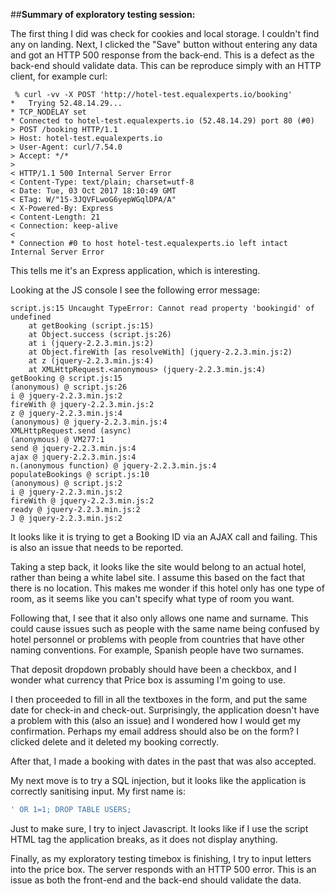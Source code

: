 ##**Summary of exploratory testing session:**

The first thing I did was check for cookies and local storage. I couldn't find any on landing.
Next, I clicked the "Save" button without entering any data and got an HTTP 500 response from the back-end. This is a defect as the back-end should validate data. This can be reproduce simply with an HTTP client, for example curl:

```
 % curl -vv -X POST 'http://hotel-test.equalexperts.io/booking'
*   Trying 52.48.14.29...
* TCP_NODELAY set
* Connected to hotel-test.equalexperts.io (52.48.14.29) port 80 (#0)
> POST /booking HTTP/1.1
> Host: hotel-test.equalexperts.io
> User-Agent: curl/7.54.0
> Accept: */*
>
< HTTP/1.1 500 Internal Server Error
< Content-Type: text/plain; charset=utf-8
< Date: Tue, 03 Oct 2017 18:10:49 GMT
< ETag: W/"15-3JQVFLwoG6yepWGqlDPA/A"
< X-Powered-By: Express
< Content-Length: 21
< Connection: keep-alive
<
* Connection #0 to host hotel-test.equalexperts.io left intact
Internal Server Error
```
This tells me it's an Express application, which is interesting.

Looking at the JS console I see the following error message:

```
script.js:15 Uncaught TypeError: Cannot read property 'bookingid' of undefined
    at getBooking (script.js:15)
    at Object.success (script.js:26)
    at i (jquery-2.2.3.min.js:2)
    at Object.fireWith [as resolveWith] (jquery-2.2.3.min.js:2)
    at z (jquery-2.2.3.min.js:4)
    at XMLHttpRequest.<anonymous> (jquery-2.2.3.min.js:4)
getBooking @ script.js:15
(anonymous) @ script.js:26
i @ jquery-2.2.3.min.js:2
fireWith @ jquery-2.2.3.min.js:2
z @ jquery-2.2.3.min.js:4
(anonymous) @ jquery-2.2.3.min.js:4
XMLHttpRequest.send (async)
(anonymous) @ VM277:1
send @ jquery-2.2.3.min.js:4
ajax @ jquery-2.2.3.min.js:4
n.(anonymous function) @ jquery-2.2.3.min.js:4
populateBookings @ script.js:10
(anonymous) @ script.js:2
i @ jquery-2.2.3.min.js:2
fireWith @ jquery-2.2.3.min.js:2
ready @ jquery-2.2.3.min.js:2
J @ jquery-2.2.3.min.js:2
```

It looks like it is trying to get a Booking ID via an AJAX call and failing. 
This is also an issue that needs to be reported.

Taking a step back, it looks like the site would belong to an actual hotel,
rather than being a white label site. I assume this based on the fact that there is no location.
This makes me wonder if this hotel only has one type of room, as it seems like you can't specify 
what type of room you want.

Following that, I see that it also only allows one name and surname. This could cause issues such 
as people with the same name being confused by hotel personnel or problems with people from countries 
that have other naming conventions. For example, Spanish people have two surnames.

That deposit dropdown probably should have been a checkbox, and I wonder what currency that Price box is assuming
I'm going to use.

I then proceeded to fill in all the textboxes in the form, and put the same date for check-in and check-out.
Surprisingly, the application doesn't have a problem with this (also an issue) and I wondered how I would get my 
confirmation. Perhaps my email address should also be on the form? I clicked delete and it deleted my booking correctly.

After that, I made a booking with dates in the past that was also accepted.

My next move is to try a SQL injection, but it looks like the application is correctly sanitising input.
My first name is:

``` SQL
' OR 1=1; DROP TABLE USERS;
```
Just to make sure, I try to inject Javascript. It looks like if I use the script HTML tag the application breaks, 
as it does not display anything.

Finally, as my exploratory testing timebox is finishing, I try to input letters into the price box. The server responds
with an HTTP 500 error. This is an issue as both the front-end and the back-end should validate the data.

